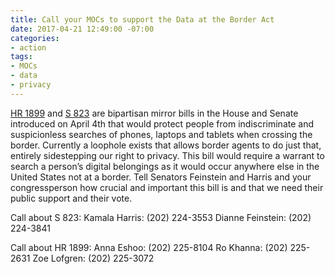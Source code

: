 ```yaml
---
title: Call your MOCs to support the Data at the Border Act
date: 2017-04-21 12:49:00 -07:00
categories:
- action
tags:
- MOCs
- data
- privacy
---
```


[HR 1899](https://www.congress.gov/bill/115th-congress/house-bill/1899) and [S 823](https://www.congress.gov/bill/115th-congress/senate-bill/823) are bipartisan mirror bills in the House and Senate introduced on April 4th that would protect people from indiscriminate and suspicionless searches of phones, laptops and tablets when crossing the border. Currently a loophole exists that allows border agents to do just that, entirely sidestepping our right to privacy. This bill would require a warrant to search a person’s digital belongings as it would occur anywhere else in the United States not at a border. Tell Senators Feinstein and Harris and your congressperson how crucial and important this bill is and that we need their public support and their vote. 

Call about S 823:
Kamala Harris: (202) 224-3553
Dianne Feinstein: (202) 224-3841

Call about HR 1899:
Anna Eshoo: (202) 225-8104
Ro Khanna: (202) 225-2631
Zoe Lofgren: (202) 225-3072
